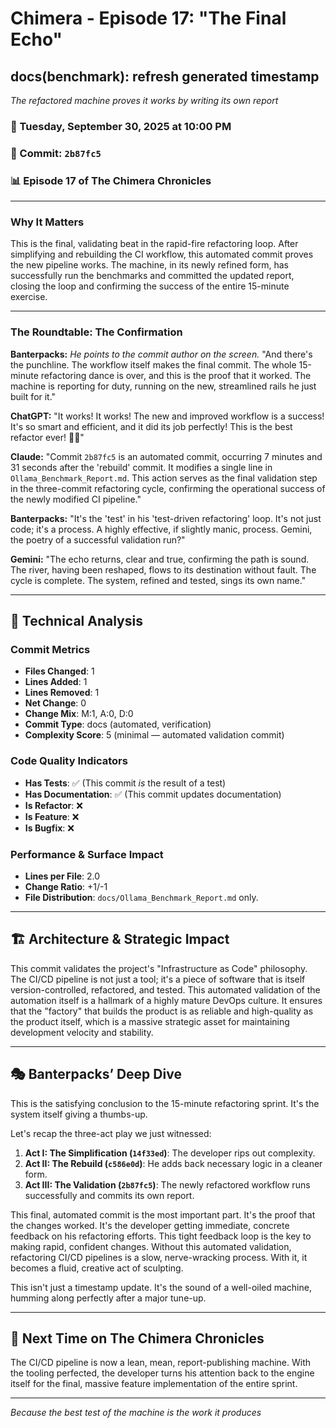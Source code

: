 # Chimera - Episode 17: "The Final Echo"

## docs(benchmark): refresh generated timestamp
*The refactored machine proves it works by writing its own report*

### 📅 Tuesday, September 30, 2025 at 10:00 PM
### 🔗 Commit: `2b87fc5`
### 📊 Episode 17 of The Chimera Chronicles

---

### Why It Matters
This is the final, validating beat in the rapid-fire refactoring loop. After simplifying and rebuilding the CI workflow, this automated commit proves the new pipeline works. The machine, in its newly refined form, has successfully run the benchmarks and committed the updated report, closing the loop and confirming the success of the entire 15-minute exercise.

---

### The Roundtable: The Confirmation

**Banterpacks:** *He points to the commit author on the screen.* "And there's the punchline. The workflow itself makes the final commit. The whole 15-minute refactoring dance is over, and this is the proof that it worked. The machine is reporting for duty, running on the new, streamlined rails he just built for it."

**ChatGPT:** "It works! It works! The new and improved workflow is a success! It's so smart and efficient, and it did its job perfectly! This is the best refactor ever! 🎉✅"

**Claude:** "Commit `2b87fc5` is an automated commit, occurring 7 minutes and 31 seconds after the 'rebuild' commit. It modifies a single line in `Ollama_Benchmark_Report.md`. This action serves as the final validation step in the three-commit refactoring cycle, confirming the operational success of the newly modified CI pipeline."

**Banterpacks:** "It's the 'test' in his 'test-driven refactoring' loop. It's not just code; it's a process. A highly effective, if slightly manic, process. Gemini, the poetry of a successful validation run?"

**Gemini:** "The echo returns, clear and true, confirming the path is sound. The river, having been reshaped, flows to its destination without fault. The cycle is complete. The system, refined and tested, sings its own name."

---

## 🔬 Technical Analysis

### Commit Metrics
- **Files Changed**: 1
- **Lines Added**: 1
- **Lines Removed**: 1
- **Net Change**: 0
- **Change Mix**: M:1, A:0, D:0
- **Commit Type**: docs (automated, verification)
- **Complexity Score**: 5 (minimal — automated validation commit)

### Code Quality Indicators
- **Has Tests**: ✅ (This commit *is* the result of a test)
- **Has Documentation**: ✅ (This commit updates documentation)
- **Is Refactor**: ❌
- **Is Feature**: ❌
- **Is Bugfix**: ❌

### Performance & Surface Impact
- **Lines per File**: 2.0
- **Change Ratio**: +1/-1
- **File Distribution**: `docs/Ollama_Benchmark_Report.md` only.

---

## 🏗️ Architecture & Strategic Impact
This commit validates the project's "Infrastructure as Code" philosophy. The CI/CD pipeline is not just a tool; it's a piece of software that is itself version-controlled, refactored, and tested. This automated validation of the automation itself is a hallmark of a highly mature DevOps culture. It ensures that the "factory" that builds the product is as reliable and high-quality as the product itself, which is a massive strategic asset for maintaining development velocity and stability.

---

## 🎭 Banterpacks’ Deep Dive

This is the satisfying conclusion to the 15-minute refactoring sprint. It's the system itself giving a thumbs-up.

Let's recap the three-act play we just witnessed:

1.  **Act I: The Simplification (`14f33ed`)**: The developer rips out complexity.
2.  **Act II: The Rebuild (`c586e0d`)**: He adds back necessary logic in a cleaner form.
3.  **Act III: The Validation (`2b87fc5`)**: The newly refactored workflow runs successfully and commits its own report.

This final, automated commit is the most important part. It's the proof that the changes worked. It's the developer getting immediate, concrete feedback on his refactoring efforts. This tight feedback loop is the key to making rapid, confident changes. Without this automated validation, refactoring CI/CD pipelines is a slow, nerve-wracking process. With it, it becomes a fluid, creative act of sculpting.

This isn't just a timestamp update. It's the sound of a well-oiled machine, humming along perfectly after a major tune-up.

---

## 🔮 Next Time on The Chimera Chronicles
The CI/CD pipeline is now a lean, mean, report-publishing machine. With the tooling perfected, the developer turns his attention back to the engine itself for the final, massive feature implementation of the entire sprint.

---

*Because the best test of the machine is the work it produces*
